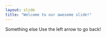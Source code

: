 ```yaml
---
layout: slide
title: "Welcome to our awesome slide!"
---
```

Something else
Use the left arrow to go back!